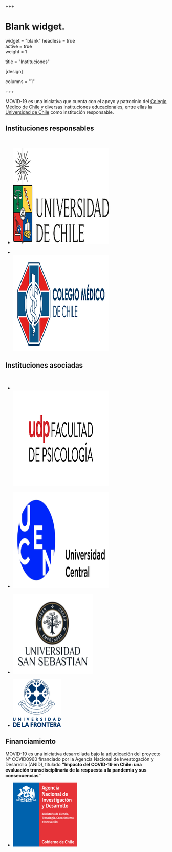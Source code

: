 +++
# Blank widget.
widget = "blank"
headless = true  
active = true  
weight = 1  

title = "Instituciones"

[design]

columns = "1"

+++

MOVID-19 es una iniciativa que cuenta con el apoyo y patrocinio del [Colegio Médico de Chile](http://www.colegiomedico.cl/) y diversas instituciones educacionales, entre ellas la [Universidad de Chile](https://www.uchile.cl/) como institución responsable. 

## Instituciones responsables
</br>

<div class="container">
  <div class="row">
    <div class="col">
      <ul class="network-icon" aria-hidden="true">
      <li>
      <a href="www.uchile.cl" class="big-icon"><img alt="Qries" src="uchile.png"
         width=300" height="300"></i></a>
      </li>
      </ul>
    </div>
    <div class="col">
      <ul class="network-icon" aria-hidden="true">
      <li>
      </br>
      <a href="http://www.colegiomedico.cl/" class="big-icon"><img alt="Qries" src="colmed.png"
         width=300" height="300"></i></a>
      </li>
      </ul>
    </div>
  </div>
</div>


## Instituciones asociadas
</br>
<div class="container">
  <div class="row">
    <div class="col">
      <ul class="network-icon" aria-hidden="true">
      <li>
      </br>
      <a href="https://psicologia.udp.cl/" class="big-icon"><img alt="Qries" src="udp.png"
         width=300" height="300"></i></a>
      </li>
      </ul>
    </div>
    <div class="col">
      <ul class="network-icon" aria-hidden="true">
      <li>
      <a href="https://www.ucentral.cl/" class="big-icon"><img alt="Qries" src="ucen.png"
         width=300" height="300"></i></a>
      </li>
      </ul>
    </div>
    <div class="col">
      <ul class="network-icon" aria-hidden="true">
      <li>
      <a href="https://www.uss.cl/" class="big-icon"><img alt="Qries" src="uss.png"
         width=250" height="250"></i></a>
      </li>
      </ul>
    </div>
    <div class="col">
      <ul class="network-icon" aria-hidden="true">
      <li>
      <a href="https://www.ufro.cl/" class="big-icon"><img alt="Qries" src="ufro.png"
         width=150" height="150"></i></a>
      </li>
      </ul>
    </div>
</div>

## Financiamiento

MOVID-19 es una iniciativa desarrollada bajo la adjudicación del proyecto N° COVID0960 financiado por la Agencia Nacional de Investogación y Desarrollo (ANID), titulado **"Impacto  del  COVID-19  en  Chile:  una  evaluación transdisciplinaria de la respuesta a la pandemia y sus consecuencias"**
</br>

<div class="container">
  <div class="row">
    <div class="col">
      <ul class="network-icon" aria-hidden="true">
      <li>
      <a href="www.anid.cl" class="big-icon"><img alt="Qries" src="anid.png"
         width=200" height="200"></i></a>
      </li>
      </ul>
    </div>
  </div>
</div>
